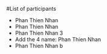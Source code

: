 #List of participants

- Phan Thien Nhan
- Phan Thien Nhan
- Phan Thien Nhan 3
- Add the 4 name: Phan Thien Nhan
- Phan Thien Nhan b
